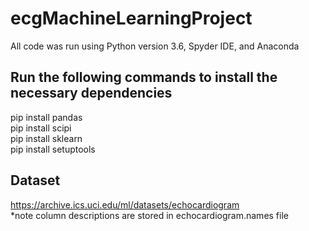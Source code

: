 # ecgMachineLearningProject
All code was run using Python version 3.6, Spyder IDE, and Anaconda

## Run the following commands to install the necessary dependencies
pip install pandas <br>
pip install scipi <br>
pip install sklearn <br>
pip install setuptools <br>
## Dataset
https://archive.ics.uci.edu/ml/datasets/echocardiogram <br>
*note column descriptions are stored in echocardiogram.names file
